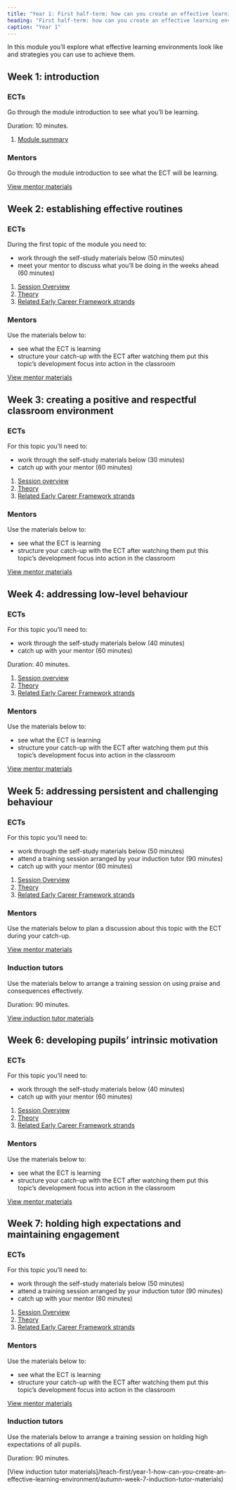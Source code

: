 ```yaml
---
title: "Year 1: First half-term: how can you create an effective learning environment?"
heading: "First half-term: how can you create an effective learning environment?"
caption: "Year 1"
---
```


In this module you’ll explore what effective learning environments look like and strategies you can use to achieve them.

## Week 1: introduction

### ECTs

Go through the module introduction to see what you’ll be learning.

Duration: 10 minutes.

1. [Module summary](/teach-first/year-1-how-can-you-create-an-effective-learning-environment/autumn-week-1-ect-module-summary)

### Mentors

Go through the module introduction to see what the ECT will be learning.

[View mentor materials](/teach-first/year-1-how-can-you-create-an-effective-learning-environment/autumn-week-1-mentor-materials)

## Week 2: establishing effective routines

### ECTs

During the first topic of the module you need to:

- work through the self-study materials below (50 minutes)
- meet your mentor to discuss what you’ll be doing in the weeks ahead (60 minutes)


1. [Session Overview](/teach-first/year-1-how-can-you-create-an-effective-learning-environment/autumn-week-2-ect-session-overview)
2. [Theory](/teach-first/year-1-how-can-you-create-an-effective-learning-environment/autumn-week-2-ect-theory)
3. [Related Early Career Framework strands](/teach-first/year-1-how-can-you-create-an-effective-learning-environment/autumn-week-2-ect-related-early-career-framework-strands)

### Mentors

Use the materials below to:

- see what the ECT is learning
- structure your catch-up with the ECT after watching them put this topic’s development focus into action in the classroom

[View mentor materials](/teach-first/year-1-how-can-you-create-an-effective-learning-environment/autumn-week-2-mentor-materials)

## Week 3: creating a positive and respectful classroom environment

### ECTs

For this topic you’ll need to:

- work through the self-study materials below (30 minutes)
- catch up with your mentor (60 minutes)

1. [Session overview](/teach-first/year-1-how-can-you-create-an-effective-learning-environment/autumn-week-3-ect-session-overview)
2. [Theory](/teach-first/year-1-how-can-you-create-an-effective-learning-environment/autumn-week-3-ect-theory)
3. [Related Early Career Framework strands](/teach-first/year-1-how-can-you-create-an-effective-learning-environment/autumn-week-3-ect-related-early-career-framework-strands)

### Mentors

Use the materials below to:

- see what the ECT is learning
- structure your catch-up with the ECT after watching them put this topic’s development focus into action in the classroom

[View mentor materials](/teach-first/year-1-how-can-you-create-an-effective-learning-environment/autumn-week-3-mentor-materials)

## Week 4: addressing low-level behaviour

### ECTs

For this topic you’ll need to:

- work through the self-study materials below (40 minutes)
- catch up with your mentor (60 minutes)

Duration: 40 minutes.

1. [Session overview](/teach-first/year-1-how-can-you-create-an-effective-learning-environment/autumn-week-4-ect-session-overview)
2. [Theory](/teach-first/year-1-how-can-you-create-an-effective-learning-environment/autumn-week-4-ect-theory)
3. [Related Early Career Framework strands](/teach-first/year-1-how-can-you-create-an-effective-learning-environment/autumn-week-4-ect-related-early-career-framework-strands)

### Mentors

Use the materials below to:

- see what the ECT is learning
- structure your catch-up with the ECT after watching them put this topic’s development focus into action in the classroom

[View mentor materials](/teach-first/year-1-how-can-you-create-an-effective-learning-environment/autumn-week-4-mentor-materials)

## Week 5: addressing persistent and challenging behaviour

### ECTs

For this topic you’ll need to:

- work through the self-study materials below (50 minutes)
- attend a training session arranged by your induction tutor (90 minutes) 
- catch up with your mentor (60 minutes)

1. [Session Overview](/teach-first/year-1-how-can-you-create-an-effective-learning-environment/autumn-week-5-ect-session-overview)
2. [Theory](/teach-first/year-1-how-can-you-create-an-effective-learning-environment/autumn-week-5-ect-theory)
3. [Related Early Career Framework strands](/teach-first/year-1-how-can-you-create-an-effective-learning-environment/autumn-week-5-ect-related-early-career-framework-strands)

### Mentors

Use the materials below to plan a discussion about this topic with the ECT during your catch-up.

[View mentor materials](/teach-first/year-1-how-can-you-create-an-effective-learning-environment/autumn-week-5-mentor-materials)

### Induction tutors

Use the materials below to arrange a training session on using praise and consequences effectively. 

Duration: 90 minutes. 

[View induction tutor materials](/teach-first/year-1-how-can-you-create-an-effective-learning-environment/autumn-week-5-induction-tutor-materials)

## Week 6: developing pupils’ intrinsic motivation

### ECTs

For this topic you’ll need to:

- work through the self-study materials below (40 minutes)
- catch up with your mentor (60 minutes)

1. [Session Overview](/teach-first/year-1-how-can-you-create-an-effective-learning-environment/autumn-week-6-ect-session-overview)
2. [Theory](/teach-first/year-1-how-can-you-create-an-effective-learning-environment/autumn-week-6-ect-theory)
3. [Related Early Career Framework strands](/teach-first/year-1-how-can-you-create-an-effective-learning-environment/autumn-week-6-ect-related-early-career-framework-strands)

### Mentors

Use the materials below to:

- see what the ECT is learning
- structure your catch-up with the ECT after watching them put this topic’s development focus into action in the classroom

[View mentor materials](/teach-first/year-1-how-can-you-create-an-effective-learning-environment/autumn-week-6-mentor-materials)

## Week 7: holding high expectations and maintaining engagement

### ECTs

For this topic you’ll need to:

- work through the self-study materials below (50 minutes)
- attend a training session arranged by your induction tutor (90 minutes) 
- catch up with your mentor (60 minutes)

1. [Session Overview](/teach-first/year-1-how-can-you-create-an-effective-learning-environment/autumn-week-7-ect-session-overview)
2. [Theory](/teach-first/year-1-how-can-you-create-an-effective-learning-environment/autumn-week-7-ect-theory)
3. [Related Early Career Framework strands](/teach-first/year-1-how-can-you-create-an-effective-learning-environment/autumn-week-7-ect-related-early-career-framework-strands)

### Mentors

Use the materials below to:

- see what the ECT is learning
- structure your catch-up with the ECT after watching them put this topic’s development focus into action in the classroom

[View mentor materials](/teach-first/year-1-how-can-you-create-an-effective-learning-environment/autumn-week-7-mentor-materials)

### Induction tutors

Use the materials below to arrange a training session on holding high expectations of all pupils. 

Duration: 90 minutes. 

[View induction tutor materials]/teach-first/year-1-how-can-you-create-an-effective-learning-environment/autumn-week-7-induction-tutor-materials)  
